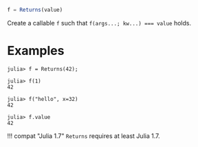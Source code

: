 ```julia
f = Returns(value)
```

Create a callable `f` such that `f(args...; kw...) === value` holds.

# Examples

```jldoctest
julia> f = Returns(42);

julia> f(1)
42

julia> f("hello", x=32)
42

julia> f.value
42
```

!!! compat "Julia 1.7"
    `Returns` requires at least Julia 1.7.

